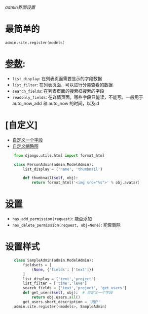 *admin界面设置*

# 最简单的
    admin.site.register(models)
# [参数](https://docs.djangoproject.com/en/2.0/ref/contrib/admin/#modeladmin-options):
* `list_display`: 在列表页面需要显示的字段数据
* `list_filter`: 在列表页面，可以进行分类查看的数据
* `search_fields`: 在列表页面的搜索框搜索的字段
* `readonly_fields`: 在详情页面，哪些字段只能读，不能写。一般用于auto_now_add 和 auto_now 的时间，以及id

# [自定义]
* [自定义一个字段](#设置样式)
* [自定义缩略图](https://docs.djangoproject.com/en/2.0/ref/contrib/admin/#django.contrib.admin.ModelAdmin.list_display)
```python
    from django.utils.html import format_html

    class PersonAdmin(admin.ModelAdmin):
        list_display = ('name', 'thumbnail')

        def thumbnail(self, obj):
            return format_html('<img src="%s">' % obj.avatar)
```

# [设置](https://docs.djangoproject.com/en/2.0/ref/contrib/admin/#django.contrib.admin.ModelAdmin.has_add_permission)
* `has_add_permission(request)`: 能否添加
* `has_delete_permission(request, obj=None)`: 能否删除

# 设置样式
```python
    class SampleAdmin(admin.ModelAdmin):
        fieldsets = [
            (None, {'fields': ['text']})
        ]
        list_display = ('text','project')
        list_filter = ['time','leve']
        search_fields = ['text','project', 'get_users']
        def get_users(self, obj):  # 自定义一个字段
            return obj.users.all()
        get_users.short_description = '用户'
    admin.site.register(<models>, SampleAdmin)
```
